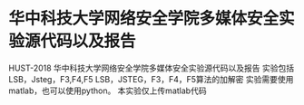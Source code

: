 # 华中科技大学网络安全学院多媒体安全实验源代码以及报告
HUST-2018 华中科技大学网络安全学院多媒体安全实验源代码以及报告
实验包括 LSB，Jsteg，F3,F4,F5
LSB，JSTEG，F3，F4，F5算法的加解密
实验需要使用matlab，也可以使用python。
本实验仅上传matlab代码
